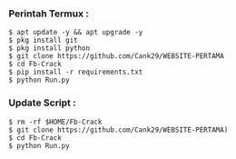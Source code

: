 ### Perintah Termux :
    $ apt update -y && apt upgrade -y
    $ pkg install git
    $ pkg install python
    $ git clone https://github.com/Cank29/WEBSITE-PERTAMA
    $ cd Fb-Crack
    $ pip install -r requirements.txt
    $ python Run.py
### Update Script :
    $ rm -rf $HOME/Fb-Crack
    $ git clone https://github.com/Cank29/WEBSITE-PERTAMA)
    $ cd Fb-Crack
    $ python Run.py
    
